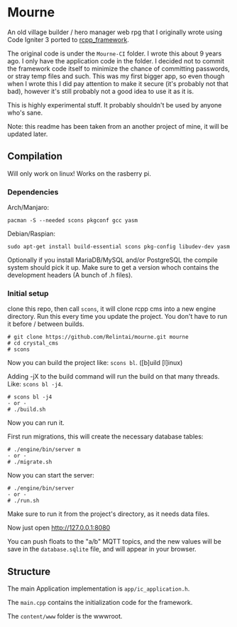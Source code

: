 # Mourne

An old village builder / hero manager web rpg that I originally wrote using Code Igniter 3 ported to [rcpp_framework](https://github.com/Relintai/rcpp_framework).

The original code is under the `Mourne-CI` folder. I wrote this about 9 years ago. I only have the application code in the folder.
I decided not to commit the framework code itself to minimize the chance of committing passwords, or stray temp files and such.
This was my first bigger app, so even though when I wrote this I did pay attention to make it secure (it's probably not that bad), however it's still
probably not a good idea to use it as it is.

This is highly experimental stuff. It probably shouldn't be used by anyone who's sane.

Note: this readme has been taken from an another project of mine, it will be updated later.

## Compilation

Will only work on linux! Works on the rasberry pi.

### Dependencies

Arch/Manjaro:

``` 
pacman -S --needed scons pkgconf gcc yasm 
```

Debian/Raspian:

```
sudo apt-get install build-essential scons pkg-config libudev-dev yasm 
```

Optionally if you install MariaDB/MySQL and/or PostgreSQL the compile system should pick it up. Make sure to get a version
whoch contains the development headers (A bunch of .h files).

### Initial setup

clone this repo, then call `scons`, it will clone rcpp cms into a new engine directory. Run this every time you update the project.
You don't have to run it before / between builds.

```
# git clone https://github.com/Relintai/mourne.git mourne
# cd crystal_cms
# scons
```

Now you can build the project like: `scons bl`.  ([b]uild [l]inux)

Adding -jX to the build command will run the build on that many threads. Like: `scons bl -j4`.

```
# scons bl -j4
- or -
# ./build.sh
```
Now you can run it.

First run migrations, this will create the necessary database tables:

```
# ./engine/bin/server m
- or -
# ./migrate.sh
```

Now you can start the server:

```
# ./engine/bin/server
- or -
# ./run.sh
```

Make sure to run it from the project's directory, as it needs data files.

Now just open http://127.0.0.1:8080

You can push floats to the "a/b" MQTT topics, and the new values will be save in the `database.sqlite` file, and will appear
in your browser.

## Structure

The main Application implementation is `app/ic_application.h`.

The `main.cpp` contains the initialization code for the framework.

The `content/www` folder is the wwwroot.
